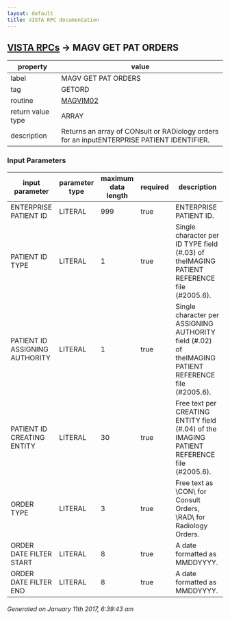 ```yaml
---
layout: default
title: VISTA RPC documentation
---
```




## [VISTA RPCs](TableOfContent.md) &#8594; MAGV GET PAT ORDERS 

 property | value 
--- | --- 
 label | MAGV GET PAT ORDERS
 tag | GETORD
 routine | [MAGVIM02](http://code.osehra.org/dox/Routine_MAGVIM02_source.html)
 return value type | ARRAY
 description | Returns an array of CONsult or RADiology orders for an inputENTERPRISE PATIENT IDENTIFIER.

### Input Parameters

| input parameter | parameter type | maximum data length | required | description | 
| --- | --- | --- | --- | --- | 
| ENTERPRISE PATIENT ID | LITERAL | 999 | true | ENTERPRISE PATIENT ID. | 
| PATIENT ID TYPE | LITERAL | 1 | true | Single character per ID TYPE field (#.03) of theIMAGING PATIENT REFERENCE file (#2005.6). | 
| PATIENT ID ASSIGNING AUTHORITY | LITERAL | 1 | true | Single character per ASSIGNING AUTHORITY field (#.02) of theIMAGING PATIENT REFERENCE file (#2005.6). | 
| PATIENT ID CREATING ENTITY | LITERAL | 30 | true | Free text per CREATING ENTITY field (#.04) of the IMAGING PATIENT REFERENCE file (#2005.6). | 
| ORDER TYPE | LITERAL | 3 | true | Free text as \CON\ for Consult Orders, \RAD\ for Radiology Orders. | 
| ORDER DATE FILTER START | LITERAL | 8 | true | A date formatted as MMDDYYYY. | 
| ORDER DATE FILTER END | LITERAL | 8 | true | A date formatted as MMDDYYYY. | 




 ###### Generated on January 11th 2017, 6:39:43 am